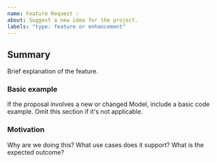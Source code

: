 ```yaml
---
name: Feature Request 💡
about: Suggest a new idea for the project.
labels: "type: feature or enhancement"
---
```


<!--
  Please fill out each section below, otherwise, your issue will be closed.

  Before opening a new issue, please search existing issues

  ## A note on adding features to Gatsby and its official plugins
  
  Don't be afraid to add a feature request!
-->

## Summary

Brief explanation of the feature.

### Basic example

If the proposal involves a new or changed Model, include a basic code example. Omit this section if it's not applicable.

### Motivation

Why are we doing this? What use cases does it support? What is the expected outcome?
